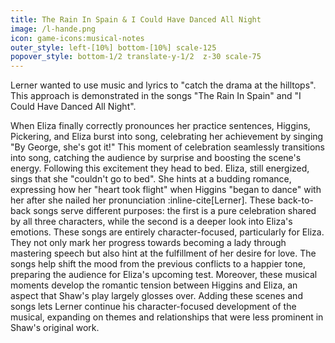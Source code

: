 ```yaml
---
title: The Rain In Spain & I Could Have Danced All Night
image: /l-hande.png
icon: game-icons:musical-notes
outer_style: left-[10%] bottom-[10%] scale-125
popover_style: bottom-1/2 translate-y-1/2  z-30 scale-75
---
```

Lerner wanted to use music and lyrics to "catch the drama at the hilltops". This approach is demonstrated in the songs "The Rain In Spain" and "I Could Have Danced All Night".
<!--more-->
When Eliza finally correctly pronounces her practice sentences, Higgins, Pickering, and Eliza burst into song, celebrating her achievement by singing "By George, she's got it!" This moment of celebration seamlessly transitions into song, catching the audience by surprise and boosting the scene's energy. Following this excitement they head to bed. Eliza, still energized, sings that she "couldn't go to bed". She hints at a budding romance, expressing how her "heart took flight" when Higgins "began to dance" with her after she nailed her pronunciation :inline-cite[Lerner]. These back-to-back songs serve different purposes: the first is a pure celebration shared by all three characters, while the second is a deeper look into Eliza's emotions. These songs are entirely character-focused, particularly for Eliza. They not only mark her progress towards becoming a lady through mastering speech but also hint at the fulfillment of her desire for love. The songs help shift the mood from the previous conflicts to a happier tone, preparing the audience for Eliza's upcoming test. Moreover, these musical moments develop the romantic tension between Higgins and Eliza, an aspect that Shaw's play largely glosses over. Adding these scenes and songs lets Lerner continue his character-focused development of the musical, expanding on themes and relationships that were less prominent in Shaw's original work.